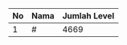 | No | Nama            | Jumlah Level |
|----|-----------------|--------------|
| 1  | #    |    4669        |
